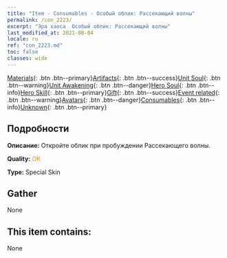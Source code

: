 ```yaml
---
title: "Item - Consumables - Особый облик: Рассекающий волны"
permalink: /con_2223/
excerpt: "Эра хаоса  Особый облик: Рассекающий волны"
last_modified_at: 2021-08-04
locale: ru
ref: "con_2223.md"
toc: false
classes: wide
---
```

 [Materials](/ItemsRU/){: .btn .btn--primary}[Artifacts](/ItemsRU/Artifacts/){: .btn .btn--success}[Unit Soul](/ItemsRU/UnitSoul/){: .btn .btn--warning}[Unit Awakening](/ItemsRU/UnitAwakening/){: .btn .btn--danger}[Hero Soul](/ItemsRU/HeroSoul/){: .btn .btn--info}[Hero Skill](/ItemsRU/HeroSkill/){: .btn .btn--primary}[Gift](/ItemsRU/Gift/){: .btn .btn--success}[Event related](/ItemsRU/Events/){: .btn .btn--warning}[Avatars](/ItemsRU/Avatars/){: .btn .btn--danger}[Consumables](/ItemsRU/Consumables/){: .btn .btn--info}[Unknown](/ItemsRU/Unknown/){: .btn .btn--primary}

## Подробности
 **Описание:** Откройте облик при пробуждении Рассекающего волны.

 **Quality:** <span style="color: #FF8C00">OK</span>

 **Type:** Special Skin

## Gather

  None

## This item contains:

  None


